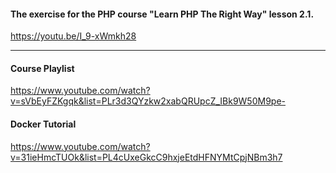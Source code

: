 #### The exercise for the PHP course "Learn PHP The Right Way" lesson 2.1.

https://youtu.be/I_9-xWmkh28

---

#### Course Playlist

https://www.youtube.com/watch?v=sVbEyFZKgqk&list=PLr3d3QYzkw2xabQRUpcZ_IBk9W50M9pe-

#### Docker Tutorial

https://www.youtube.com/watch?v=31ieHmcTUOk&list=PL4cUxeGkcC9hxjeEtdHFNYMtCpjNBm3h7
